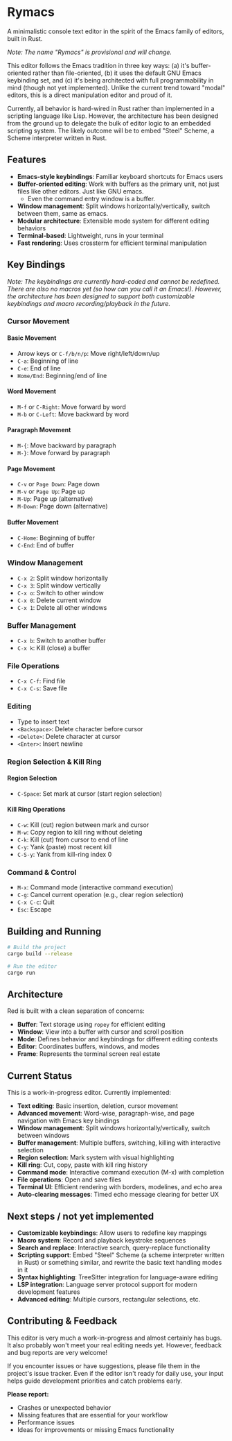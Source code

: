 # Rymacs

A minimalistic console text editor in the spirit of the Emacs family of editors, built in Rust.

_Note: The name "Rymacs" is provisional and will change._

This editor follows the Emacs tradition in three key ways: (a) it's buffer-oriented rather than
file-oriented, (b) it uses the default GNU Emacs keybinding set, and (c) it's being architected with
full programmability in mind (though not yet implemented). Unlike the current trend toward "modal"
editors, this is a direct manipulation editor and proud of it.

Currently, all behavior is hard-wired in Rust rather than implemented in a scripting language like
Lisp. However, the architecture has been designed from the ground up to delegate the bulk of editor
logic to an embedded scripting system. The likely outcome will be to embed "Steel" Scheme, a Scheme
interpreter written in Rust.

## Features

- **Emacs-style keybindings**: Familiar keyboard shortcuts for Emacs users
- **Buffer-oriented editing**: Work with buffers as the primary unit, not just files like other
  editors. Just like GNU emacs.
  - Even the command entry window is a buffer.
- **Window management**: Split windows horizontally/vertically, switch between them, same as emacs.
- **Modular architecture**: Extensible mode system for different editing behaviors
- **Terminal-based**: Lightweight, runs in your terminal
- **Fast rendering**: Uses crossterm for efficient terminal manipulation

## Key Bindings

_Note: The keybindings are currently hard-coded and cannot be redefined. There are also no macros
yet (so how can you call it an Emacs!). However, the architecture has been designed to support both
customizable keybindings and macro recording/playback in the future._

### Cursor Movement

#### Basic Movement

- Arrow keys or `C-f/b/n/p`: Move right/left/down/up
- `C-a`: Beginning of line
- `C-e`: End of line
- `Home/End`: Beginning/end of line

#### Word Movement

- `M-f` or `C-Right`: Move forward by word
- `M-b` or `C-Left`: Move backward by word

#### Paragraph Movement

- `M-{`: Move backward by paragraph
- `M-}`: Move forward by paragraph

#### Page Movement

- `C-v` or `Page Down`: Page down
- `M-v` or `Page Up`: Page up
- `M-Up`: Page up (alternative)
- `M-Down`: Page down (alternative)

#### Buffer Movement

- `C-Home`: Beginning of buffer
- `C-End`: End of buffer

### Window Management

- `C-x 2`: Split window horizontally
- `C-x 3`: Split window vertically
- `C-x o`: Switch to other window
- `C-x 0`: Delete current window
- `C-x 1`: Delete all other windows

### Buffer Management

- `C-x b`: Switch to another buffer
- `C-x k`: Kill (close) a buffer

### File Operations

- `C-x C-f`: Find file
- `C-x C-s`: Save file

### Editing

- Type to insert text
- `<Backspace>`: Delete character before cursor
- `<Delete>`: Delete character at cursor
- `<Enter>`: Insert newline

### Region Selection & Kill Ring

#### Region Selection

- `C-Space`: Set mark at cursor (start region selection)

#### Kill Ring Operations

- `C-w`: Kill (cut) region between mark and cursor
- `M-w`: Copy region to kill ring without deleting
- `C-k`: Kill (cut) from cursor to end of line
- `C-y`: Yank (paste) most recent kill
- `C-S-y`: Yank from kill-ring index 0

### Command & Control

- `M-x`: Command mode (interactive command execution)
- `C-g`: Cancel current operation (e.g., clear region selection)
- `C-x C-c`: Quit
- `Esc`: Escape

## Building and Running

```bash
# Build the project
cargo build --release

# Run the editor
cargo run
```

## Architecture

Red is built with a clean separation of concerns:

- **Buffer**: Text storage using `ropey` for efficient editing
- **Window**: View into a buffer with cursor and scroll position
- **Mode**: Defines behavior and keybindings for different editing contexts
- **Editor**: Coordinates buffers, windows, and modes
- **Frame**: Represents the terminal screen real estate

## Current Status

This is a work-in-progress editor. Currently implemented:

- **Text editing**: Basic insertion, deletion, cursor movement
- **Advanced movement**: Word-wise, paragraph-wise, and page navigation with Emacs key bindings
- **Window management**: Split windows horizontally/vertically, switch between windows
- **Buffer management**: Multiple buffers, switching, killing with interactive selection
- **Region selection**: Mark system with visual highlighting
- **Kill ring**: Cut, copy, paste with kill ring history
- **Command mode**: Interactive command execution (M-x) with completion
- **File operations**: Open and save files
- **Terminal UI**: Efficient rendering with borders, modelines, and echo area
- **Auto-clearing messages**: Timed echo message clearing for better UX

## Next steps / not yet implemented

- **Customizable keybindings**: Allow users to redefine key mappings
- **Macro system**: Record and playback keystroke sequences
- **Search and replace**: Interactive search, query-replace functionality
- **Scripting support**: Embed "Steel" Scheme (a scheme interpreter written in Rust) or something
  similar, and rewrite the basic text handling modes in it
- **Syntax highlighting**: TreeSitter integration for language-aware editing
- **LSP integration**: Language server protocol support for modern development features
- **Advanced editing**: Multiple cursors, rectangular selections, etc.

## Contributing & Feedback

This editor is very much a work-in-progress and almost certainly has bugs. It also probably won't
meet your real editing needs yet. However, feedback and bug reports are very welcome!

If you encounter issues or have suggestions, please file them in the project's issue tracker. Even
if the editor isn't ready for daily use, your input helps guide development priorities and catch
problems early.

**Please report:**

- Crashes or unexpected behavior
- Missing features that are essential for your workflow
- Performance issues
- Ideas for improvements or missing Emacs functionality
